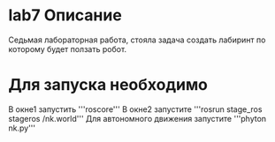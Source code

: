 # lab7 Описание

Седьмая лабораторная работа, стояла задача создать лабиринт по которому будет ползать робот.
 
# Для запуска необходимо
В окне1 запустить '''roscore'''
В окне2 запустите '''rosrun stage_ros stageros <path>/nk.world'''
Для автономного движения запустите '''phyton nk.py'''
